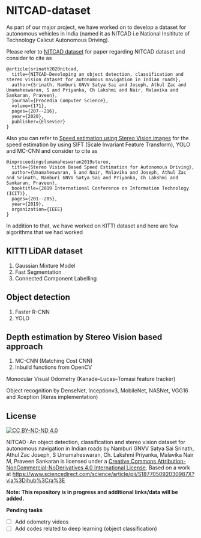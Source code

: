 # NITCAD-dataset

As part of our major project, we have worked on to develop a dataset for autonomous vehicles in India (named it as NITCAD i.e National Insititute of Technology Calicut Autonomous Driving). 

Please refer to [NITCAD dataset](https://doi.org/10.1016/j.procs.2020.04.022) for paper regarding NITCAD dataset and consider to cite as

    @article{srinath2020nitcad,
      title={NITCAD-Developing an object detection, classification and stereo vision dataset for autonomous navigation in Indian roads},
      author={Srinath, Namburi GNVV Satya Sai and Joseph, Athul Zac and Umamaheswaran, S and Priyanka, Ch Lakshmi and Nair, Malavika and Sankaran, Praveen},
      journal={Procedia Computer Science},
      volume={171},
      pages={207--216},
      year={2020},
      publisher={Elsevier}
    }

Also you can refer to [Speed estimation using Stereo Vision images](https://ieeexplore.ieee.org/abstract/document/9031876?casa_token=qeCiQNa9m50AAAAA:lOe4ogBfc866e3gPs2s6yesqeHqJ22WElxCQxdl_luLtbeTrgb_eluUFsmMrr8040A_S8U1Lof4y) for the speed estimation by using SIFT (Scale Invariant Feature Transform), YOLO and MC-CNN and consider to cite as

    @inproceedings{umamaheswaran2019stereo,
      title={Stereo Vision Based Speed Estimation for Autonomous Driving},
      author={Umamaheswaran, S and Nair, Malavika and Joseph, Athul Zac and Srinath, Namburi GNVV Satya Sai and Priyanka, Ch Lakshmi and Sankaran, Praveen},
      booktitle={2019 International Conference on Information Technology (ICIT)},
      pages={201--205},
      year={2019},
      organization={IEEE}
    }

In addition to that, we have worked on KITTI dataset and here are few algorithms that we had worked

## KITTI LiDAR dataset
1. Gaussian Mixture Model
2. Fast Segmentation
3. Connected Component Labelling

## Object detection 
1. Faster R-CNN
2. YOLO

## Depth estimation by Stereo Vision based approach
1. MC-CNN (Matching Cost CNN)
2. Inbuild functions from OpenCV

Monocular Visual Odometry (Kanade–Lucas–Tomasi feature tracker)

Object recognition by DenseNet, Inceptionv3, MobileNet, NASNet, VGG16 and Xception (Keras implementation)

## License
[![CC BY-NC-ND 4.0](https://i.creativecommons.org/l/by-nc-nd/4.0/88x31.png)](https://creativecommons.org/licenses/by-nc-nd/4.0/)

NITCAD - An object detection, classification and stereo vision dataset for autonomous navigation in Indian roads by Namburi GNVV Satya Sai Srinath, Athul Zac Joseph, S Umamaheswaran, Ch. Lakshmi Priyanka, Malavika Nair M, Praveen Sankaran is licensed under a [Creative Commons Attribution-NonCommercial-NoDerivatives 4.0 International License](https://creativecommons.org/licenses/by-nc-nd/4.0/). Based on a work at https://www.sciencedirect.com/science/article/pii/S187705092030987X?via%3Dihub%3C/a%3E

**Note: This repository is in progress and additional links/data will be added.**

**Pending tasks**

- [ ] Add odometry videos
- [ ] Add codes related to deep learning (object classification)
